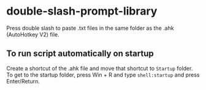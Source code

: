 # double-slash-prompt-library
Press double slash to paste .txt files in the same folder as the .ahk (AutoHotkey V2) file. 

## To run script automatically on startup
Create a shortcut of the .ahk file and move that shortcut to `Startup` folder. To get to the startup folder, press Win + R and type `shell:startup` and press Enter/Return.

